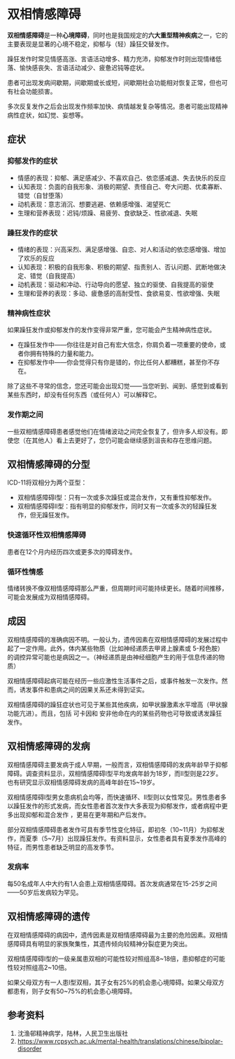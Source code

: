 # 双相情感障碍

**双相情感障碍**是一种**心境障碍**，同时也是我国规定的**六大重型精神疾病**之一，它的主要表现是显著的心境不稳定，抑郁与（轻）躁狂交替发作。

躁狂发作时常见情感高涨、言语活动增多、精力充沛，抑郁发作时则出现情绪低落、愉快感丧失、言语活动减少、疲惫迟钝等症状。

患者可出现发病间歇期，间歇期或长或短，间歇期社会功能相对恢复正常，但也可有社会功能损害。

多次反复发作之后会出现发作频率加快、病情越发复杂等情况。患者可能出现精神病性症状，如幻觉、妄想等。

## 症状

### 抑郁发作的症状

* 情感的表现：抑郁、满足感减少、不喜欢自己、依恋感减退、失去快乐的反应
* 认知表现：负面的自我形象、消极的期望、责怪自己、夸大问题、优柔寡断、错觉（自甘堕落）
* 动机表现：意志消沉、想要逃避、依赖感增强、渴望死亡
* 生理和营养表现：迟钝/烦躁、易疲劳、食欲缺乏、性欲减退、失眠

### 躁狂发作的症状

* 情绪的表现：兴高采烈、满足感增强、自恋、对人和活动的依恋感增强、增加了欢乐的反应
* 认知表现：积极的自我形象、积极的期望、指责别人、否认问题、武断地做决定、错觉（自我提高）
* 动机表现：驱动和冲动、行动导向的愿望、独立的驱使、自我提高的驱使
* 生理和营养的表现：多动、疲惫感的高耐受性、食欲易变、性欲增强、失眠

### 精神病性症状

如果躁狂发作或抑郁发作的发作变得非常严重，您可能会产生精神病性症状。

* 在躁狂发作中——你往往是对自己有宏大信念，你肩负着一项重要的使命，或者你拥有特殊的力量和能力。
* 在抑郁发作中——你会觉得只有你是错的，你比任何人都糟糕，甚至你不存在。

除了这些不寻常的信念，您还可能会出现幻觉——当您听到、闻到、感觉到或看到某些东西时，却没有任何东西（或任何人）可以解释它。

### 发作期之间

一些双相情感障碍患者感觉他们在情绪波动之间完全恢复了，但许多人却没有。即使您（在其他人）看上去更好了，您仍可能会继续感到沮丧和存在思维问题。

## 双相情感障碍的分型

ICD-11将双相分为两个亚型：

* 双相情感障碍I型：只有一次或多次躁狂或混合发作，又有重性抑郁发作。
* 双相情感障碍II型：指有明显的抑郁发作，同时又有一次或多次的轻躁狂发作，但无躁狂发作。

### 快速循环性双相情感障碍

患者在12个月内经历四次或更多次的障碍发作。

### 循环性情感

情绪转换不像双相情感障碍那么严重，但周期时间可能持续更长。随着时间推移，可能会发展成为双相情感障碍。

## 成因

双相情感障碍的准确病因不明。一般认为，遗传因素在双相情感障碍的发展过程中起了一定作用。此外，体内某些物质（比如神经递质去甲肾上腺素或 5-羟色胺）的调控异常可能也是病因之一。（神经递质是由神经细胞产生的用于信息传递的物质）

双相情感障碍起病可能在经历一些应激性生活事件之后，或事件触发一次发作。然而，诱发事件和患病之间的因果关系还未得到证实。

双相情感障碍的躁狂症状也可见于某些其他疾病，如甲状腺激素水平增高（甲状腺功能亢进）。而且，包括 可卡因和 安非他命在内的某些药物也可导致或诱发躁狂发作。

## 双相情感障碍的发病

双相情感障碍主要发病于成人早期，一般而言，双相情感障碍的发病年龄早于抑郁障碍。调查资料显示，双相情感障碍I型平均发病年龄为18岁，而II型则是22岁。也有研究显示双相情感障碍发病的高峰年龄在15~19岁。

双相情感障碍I型男女患病机会均等，而快速循环、II型则以女性常见。男性患者多以躁狂发作的形式发病，而女性患者首次发作大多表现为抑郁发作，或者病程中更多出现抑郁和混合发作 ，更易在更年期和产后发作。

部分双相情感障碍患者发作可具有季节性变化特征，即初冬（10~11月）为抑郁发作，而夏季（5~7月）出现躁狂发作。有资料显示，女性患者具有夏季发作高峰的特征，而男性患者缺乏明显的高发季节。

### 发病率

每50名成年人中大约有1人会患上双相情感障碍。首次发病通常在15-25岁之间——50岁后发病较为罕见。

## 双相情感障碍的遗传

在双相情感障碍的病因中，遗传因素是双相情感障碍最为主要的危险因素。双相情感障碍具有明显的家族聚集性，其遗传倾向较精神分裂症更为突出。

双相情感障碍I型的一级亲属患双相的可能性较对照组高8~18倍，患抑郁症的可能性较对照组高2~10倍。

如果父母双方有一人患I型双相，其子女有25%的机会患心境障碍。如果父母双方都患有，则子女有50~75%的机会患心境障碍。

## 参考资料

1. 沈渔邨精神病学，陆林，人民卫生出版社
2. https://www.rcpsych.ac.uk/mental-health/translations/chinese/bipolar-disorder
